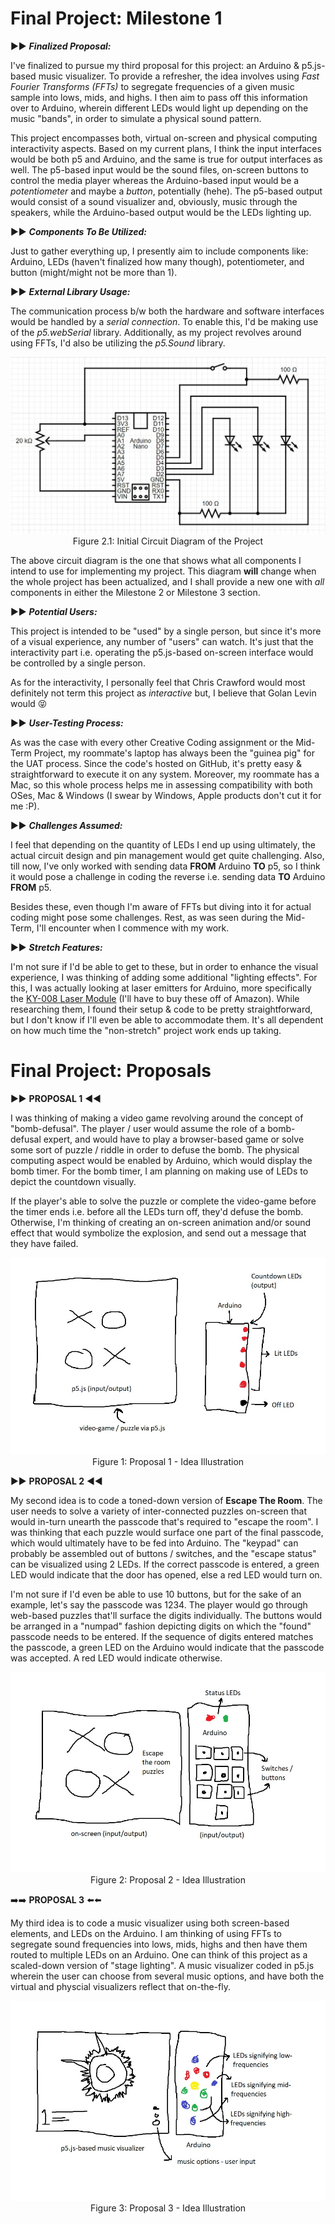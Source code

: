 # Final Project: Milestone 1

▶️▶️ ***Finalized Proposal:***

I've finalized to pursue my third proposal for this project: an Arduino & p5.js-based music visualizer. To provide a refresher, the idea involves using *Fast Fourier Transforms (FFTs)* to segregate frequencies of a given music sample into lows, mids, and highs. I then aim to pass off this information over to Arduino, wherein different LEDs would light up depending on the music "bands", in order to simulate a physical sound pattern.

This project encompasses both, virtual on-screen and physical computing interactivity aspects. Based on my current plans, I think the input interfaces would be both p5 and Arduino, and the same is true for output interfaces as well. The p5-based input would be the sound files, on-screen buttons to control the media player whereas the Arduino-based input would be a *potentiometer* and maybe a *button*, potentially (hehe). The p5-based output would consist of a sound visualizer and, obviously, music through the speakers, while the Arduino-based output would be the LEDs lighting up.

▶️▶️ ***Components To Be Utilized:***

Just to gather everything up, I presently aim to include components like: Arduino, LEDs (haven't finalized how many though), potentiometer, and button (might/might not be more than 1).

▶️▶️ ***External Library Usage:***

The communication process b/w both the hardware and software interfaces would be handled by a *serial connection*. To enable this, I'd be making use of the *p5.webSerial* library. Additionally, as my project revolves around using FFTs, I'd also be utilizing the *p5.Sound* library.

<p align = "center">
<img src = "./CircuitDiagram_Initial.JPG">
<br>
Figure 2.1: Initial Circuit Diagram of the Project </p>

The above circuit diagram is the one that shows what all components I intend to use for implementing my project. This diagram **will** change when the whole project has been actualized, and I shall provide a new one with *all* components in either the Milestone 2 or Milestone 3 section.

▶️▶️ ***Potential Users:***

This project is intended to be "used" by a single person, but since it's more of a visual experience, any number of "users" can watch. It's just that the interactivity part i.e. operating the p5.js-based on-screen interface would be controlled by a single person.

As for the interactivity, I personally feel that Chris Crawford would most definitely not term this project as *interactive* but, I believe that Golan Levin would 😝

▶️▶️ ***User-Testing Process:***

As was the case with every other Creative Coding assignment or the Mid-Term Project, my roommate's laptop has always been the "guinea pig" for the UAT process. Since the code's hosted on GitHub, it's pretty easy & straightforward to execute it on any system. Moreover, my roommate has a Mac, so this whole process helps me in assessing compatibility with both OSes, Mac & Windows (I swear by Windows, Apple products don't cut it for me :P).

▶️▶️ ***Challenges Assumed:***

I feel that depending on the quantity of LEDs I end up using ultimately, the actual circuit design and pin management would get quite challenging. Also, till now, I've only worked with sending data **FROM** Arduino **TO** p5, so I think it would pose a challenge in coding the reverse i.e. sending data **TO** Arduino **FROM** p5.

Besides these, even though I'm aware of FFTs but diving into it for actual coding might pose some challenges. Rest, as was seen during the Mid-Term, I'll encounter when I commence with my work.

▶️▶️ ***Stretch Features:***

I'm not sure if I'd be able to get to these, but in order to enhance the visual experience, I was thinking of adding some additional "lighting effects". For this, I was actually looking at laser emitters for Arduino, more specifically the <a href = "https://arduinomodules.info/ky-008-laser-transmitter-module/"> KY-008 Laser Module</a> (I'll have to buy these off of Amazon). While researching them, I found their setup & code to be pretty straightforward, but I don't know if I'll even be able to accommodate them. It's all dependent on how much time the "non-stretch" project work ends up taking.

# Final Project: Proposals

▶️▶️ **PROPOSAL 1** ◀️◀️

I was thinking of making a video game revolving around the concept of "bomb-defusal". The player / user would assume the role of a bomb-defusal expert, and would have to play a browser-based game or solve some sort of puzzle / riddle in order to defuse the bomb. The physical computing aspect would be enabled by Arduino, which would display the bomb timer. For the bomb timer, I am planning on making use of LEDs to depict the countdown visually.

If the player's able to solve the puzzle or complete the video-game before the timer ends i.e. before all the LEDs turn off, they'd defuse the bomb. Otherwise, I'm thinking of creating an on-screen animation and/or sound effect that would symbolize the explosion, and send out a message that they have failed.

<p align = "center">
<img src = "./Proposal1.jpg">
<br>
Figure 1: Proposal 1 - Idea Illustration </p>

▶️▶️ **PROPOSAL 2** ◀️◀️

My second idea is to code a toned-down version of **Escape The Room**. The user needs to solve a variety of inter-connected puzzles on-screen that would in-turn unearth the passcode that's required to "escape the room". I was thinking that each puzzle would surface one part of the final passcode, which would ultimately have to be fed into Arduino. The "keypad" can probably be assembled out of buttons / switches, and the "escape status" can be visualized using 2 LEDs. If the correct passcode is entered, a green LED would indicate that the door has opened, else a red LED would turn on.

I'm not sure if I'd even be able to use 10 buttons, but for the sake of an example, let's say the passcode was 1234. The player would go through web-based puzzles that'll surface the digits individually. The buttons would be arranged in a "numpad" fashion depicting digits on which the "found" passcode needs to be entered. If the sequence of digits entered matches the passcode, a green LED on the Arduino would indicate that the passcode was accepted. A red LED would indicate otherwise.

<p align = "center">
<img src = "./Proposal2.jpg">
<br>
Figure 2: Proposal 2 - Idea Illustration </p>

➡️➡️ **PROPOSAL 3** ⬅️⬅️

My third idea is to code a music visualizer using both screen-based elements, and LEDs on the Arduino. I am thinking of using FFTs to segregate sound frequencies into lows, mids, highs and then have them routed to multiple LEDs on an Arduino. One can think of this project as a scaled-down version of "stage lighting". A music visualizer coded in p5.js wherein the user can choose from several music options, and have both the virtual and physcial visualizers reflect that on-the-fly.

<p align = "center">
<img src = "./Proposal3.jpg">
<br>
Figure 3: Proposal 3 - Idea Illustration </p>